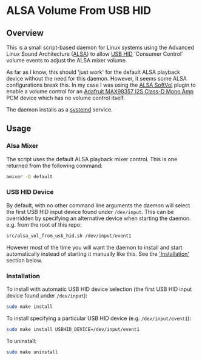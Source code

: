 # ALSA Volume From USB HID #

## Overview ##
This is a small script-based daemon for Linux systems using the Advanced Linux Sound Architecture ([ALSA](https://alsa-project.org/wiki/Main_Page)) to allow [USB HID](https://www.usb.org/hid) 'Consumer Control' volume events to adjust the ALSA mixer volume.

As far as I know, this should 'just work' for the default ALSA playback device without the need for this daemon. However, it seems some ALSA configurations break this. In my case I was using the [ALSA SoftVol](https://alsa.opensrc.org/Softvol) plugin to enable a volume control for an [Adafruit MAX98357 I2S Class-D Mono Amp](https://learn.adafruit.com/adafruit-max98357-i2s-class-d-mono-amp?view=all) PCM device which has no volume control itself.

The daemon installs as a [systemd](https://www.linux.com/training-tutorials/understanding-and-using-systemd/) service.

## Usage ##
### Alsa Mixer ###
The script uses the default ALSA playback mixer control. This is one returned from the following command:
```sh
amixer -D default
```

### USB HID Device ###
By default, with no other command line arguments the daemon will select the first
USB HID input device found under `/dev/input`. 
This can be overridden by specifying an alternative device when starting the daemon.
e.g. from the root of this repo:
```sh
src/alsa_vol_from_usb_hid.sh /dev/input/event1
```
However most of the time you will want the daemon to install and start automatically instead of starting it manually like this. See the ['Installation'](#installation]) section below.

### Installation

To install with automatic USB HID device selection
(the first USB HID input device found under `/dev/input`):
```sh
sudo make install
```
To install specifying a particular USB HID device (e.g. `/dev/input/event1`):
```sh
sudo make install USBHID_DEVICE=/dev/input/event1
```
To uninstall:
```sh
sudo make uninstall
```
